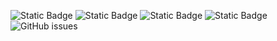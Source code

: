 ![Static Badge](https://img.shields.io/badge/blacklists-60-000000) ![Static Badge](https://img.shields.io/badge/blacklisted-2604326-cc0000) ![Static Badge](https://img.shields.io/badge/whitelisted-2245-00CC00) ![Static Badge](https://img.shields.io/badge/streaming_blacklist-28107-000000) ![GitHub issues](https://img.shields.io/github/issues/fabriziosalmi/blacklists)
